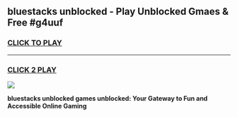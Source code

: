 
## bluestacks unblocked - Play Unblocked Gmaes & Free #g4uuf
<h3>
<a href="https://news.freeplayer.one?title=bluestacks_unblocked&ref=27F">CLICK TO PLAY</a></h3>
<hr>

<h3>
<a href="https://news.freeplayer.one?title=bluestacks_unblocked&ref=27F">CLICK 2 PLAY</a>
  
</h3>

<a href="https://news.freeplayer.one?title=bluestacks_unblocked&ref=27F/"><img src="https://clearcache.store/games.png"></a>


**bluestacks unblocked games unblocked: Your Gateway to Fun and Accessible Online Gaming**
